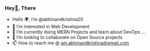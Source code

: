 ### Hey👋, There
-  Hello 🌍, I’m @abhinandkrishna20
- 👀 I’m interested in Web Development 
- 🌱 I’m currently doing MERN Projects and learn about DevOps ...
- 💞️ I’m looking to collaborate on Open Source projects 
- 📫 How to reach me @ am.abhinandkrishna@gmail.com

<!---
abhinandkrishna20/abhinandkrishna20 is a ✨ special ✨ repository because its `README.md` (this file) appears on your GitHub profile.
You can click the Preview link to take a look at your changes.
--->
